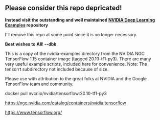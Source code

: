 ## Please consider this repo depricated!

**Instead visit the outstanding and well maintained [NVIDIA Deep Learning Examples](https://github.com/NVIDIA/DeepLearningExamples) repository**

I'll remove this repo at some point since it is no longer necessary.

**Best wishes to All! --dbk**


This is a copy of the nvidia-examples directory from the NVIDIA NGC TensorFlow 1.15 container image (tagged 20.10-tf1-py3). There are many very useful example scripts, included here for convenience.  Note: The tensorrt subdirectory not included because of size.

Please use with attribution to the great folks at NVIDIA and the Google TensorFlow team and community. 

docker pull nvcr.io/nvidia/tensorflow:20.10-tf1-py3

https://ngc.nvidia.com/catalog/containers/nvidia:tensorflow

https://www.tensorflow.org/


